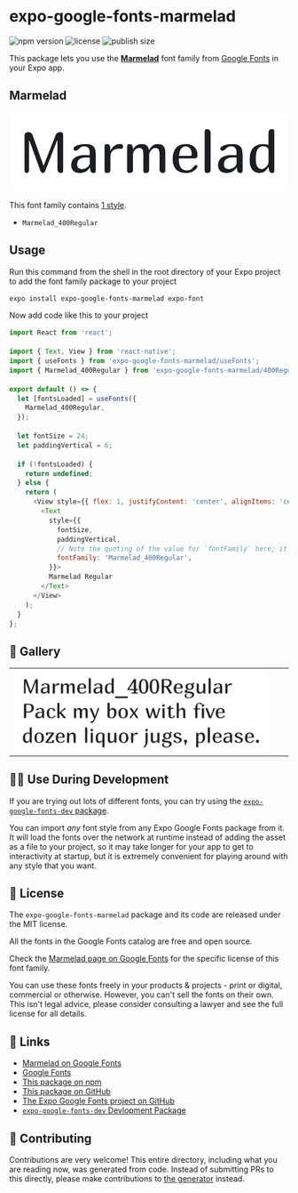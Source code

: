 # expo-google-fonts-marmelad

![npm version](https://flat.badgen.net/npm/v/expo-google-fonts-marmelad)
![license](https://flat.badgen.net/github/license/expo/google-fonts)
![publish size](https://flat.badgen.net/packagephobia/install/expo-google-fonts-marmelad)

This package lets you use the [**Marmelad**](https://fonts.google.com/specimen/Marmelad) font family from [Google Fonts](https://fonts.google.com/) in your Expo app.

## Marmelad

![Marmelad](./font-family.png)

This font family contains [1 style](#-gallery).

- `Marmelad_400Regular`

## Usage

Run this command from the shell in the root directory of your Expo project to add the font family package to your project
```sh
expo install expo-google-fonts-marmelad expo-font
```

Now add code like this to your project
```js
import React from 'react';

import { Text, View } from 'react-native';
import { useFonts } from 'expo-google-fonts-marmelad/useFonts';
import { Marmelad_400Regular } from 'expo-google-fonts-marmelad/400Regular';

export default () => {
  let [fontsLoaded] = useFonts({
    Marmelad_400Regular,
  });

  let fontSize = 24;
  let paddingVertical = 6;

  if (!fontsLoaded) {
    return undefined;
  } else {
    return (
      <View style={{ flex: 1, justifyContent: 'center', alignItems: 'center' }}>
        <Text
          style={{
            fontSize,
            paddingVertical,
            // Note the quoting of the value for `fontFamily` here; it expects a string!
            fontFamily: 'Marmelad_400Regular',
          }}>
          Marmelad Regular
        </Text>
      </View>
    );
  }
};

```

## 🔡 Gallery


||||
|-|-|-|
|![Marmelad_400Regular](.//400Regular/Marmelad_400Regular.ttf.png)||||


## 👩‍💻 Use During Development

If you are trying out lots of different fonts, you can try using the [`expo-google-fonts-dev` package](https://github.com/freeboub/google-fonts/tree/master/font-packages/dev#readme).

You can import *any* font style from any Expo Google Fonts package from it. It will load the fonts
over the network at runtime instead of adding the asset as a file to your project, so it may take longer
for your app to get to interactivity at startup, but it is extremely convenient
for playing around with any style that you want.

## 📖 License

The `expo-google-fonts-marmelad` package and its code are released under the MIT license.

All the fonts in the Google Fonts catalog are free and open source.

Check the [Marmelad page on Google Fonts](https://fonts.google.com/specimen/Marmelad) for the specific license of this font family.

You can use these fonts freely in your products & projects - print or digital, commercial or otherwise. However, you can't sell the fonts on their own. This isn't legal advice, please consider consulting a lawyer and see the full license for all details.

## 🔗 Links

- [Marmelad on Google Fonts](https://fonts.google.com/specimen/Marmelad)
- [Google Fonts](https://fonts.google.com/)
- [This package on npm](https://www.npmjs.com/package/expo-google-fonts-marmelad)
- [This package on GitHub](https://github.com/freeboub/google-fonts/tree/master/font-packages/marmelad)
- [The Expo Google Fonts project on GitHub](https://github.com/freeboub/google-fonts)
- [`expo-google-fonts-dev` Devlopment Package](https://github.com/freeboub/google-fonts/tree/master/font-packages/dev)

## 🤝 Contributing

Contributions are very welcome! This entire directory, including what you are reading now, was generated from code. Instead of submitting PRs to this directly, please make contributions to [the generator](https://github.com/freeboub/google-fonts/tree/master/packages/generator) instead.
